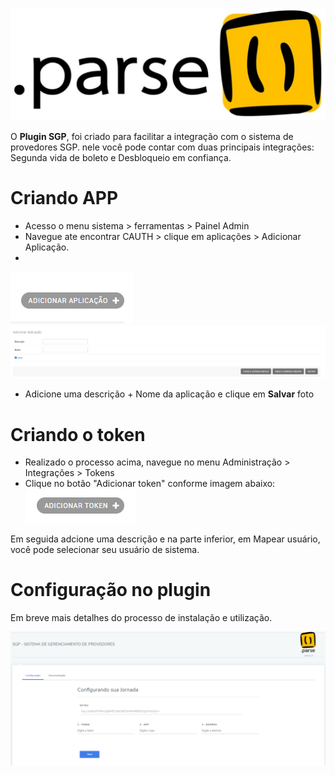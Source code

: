 

![N|Solid](https://raw.githubusercontent.com/Wilkor/img-clonebots/main/logoParseHorizontal.jpeg)


O **Plugin SGP**, foi criado para facilitar a integração com o sistema de provedores SGP. nele você pode contar com duas principais integrações: Segunda vida de boleto e Desbloqueio em confiança.

# Criando APP

 - Acesso o menu sistema > ferramentas > Painel Admin 
 - Navegue ate encontrar CAUTH > clique em aplicações > Adicionar Aplicação.
 - 
  ![N|Solid](https://raw.githubusercontent.com/Wilkor/doc-plugin-sgp/main/Criando-Aplicacao.png)
  ![N|Solid](https://raw.githubusercontent.com/Wilkor/doc-plugin-sgp/main/nome_descricao_aplicacao.png)
 - Adicione uma descrição + Nome da aplicação e clique em **Salvar**
  foto

# Criando o token

 - Realizado o processo acima, navegue no menu Administração > Integrações > Tokens
  - Clique no botão "Adicionar token" conforme imagem abaixo:
![N|Solid](https://raw.githubusercontent.com/Wilkor/doc-plugin-sgp/main/integracao-criacao-token.png)

 Em seguida adcione uma descrição e na parte inferior, em Mapear usuário, você pode selecionar seu usuário de sistema.


# Configuração no plugin
Em breve mais detalhes do processo de instalação e utilização.
 

![N|Solid](https://raw.githubusercontent.com/Wilkor/doc-plugin-sgp/main/plugin-sgp.png)
 



